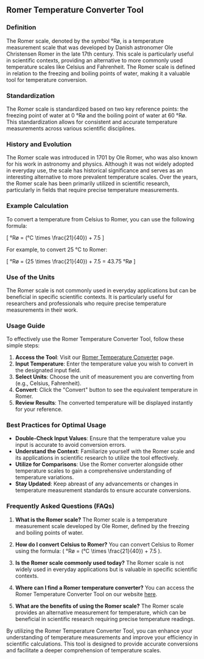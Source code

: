 ## Romer Temperature Converter Tool

### Definition
The Romer scale, denoted by the symbol °Rø, is a temperature measurement scale that was developed by Danish astronomer Ole Christensen Romer in the late 17th century. This scale is particularly useful in scientific contexts, providing an alternative to more commonly used temperature scales like Celsius and Fahrenheit. The Romer scale is defined in relation to the freezing and boiling points of water, making it a valuable tool for temperature conversion.

### Standardization
The Romer scale is standardized based on two key reference points: the freezing point of water at 0 °Rø and the boiling point of water at 60 °Rø. This standardization allows for consistent and accurate temperature measurements across various scientific disciplines.

### History and Evolution
The Romer scale was introduced in 1701 by Ole Romer, who was also known for his work in astronomy and physics. Although it was not widely adopted in everyday use, the scale has historical significance and serves as an interesting alternative to more prevalent temperature scales. Over the years, the Romer scale has been primarily utilized in scientific research, particularly in fields that require precise temperature measurements.

### Example Calculation
To convert a temperature from Celsius to Romer, you can use the following formula:

\[ °Rø = (°C \times \frac{21}{40}) + 7.5 \]

For example, to convert 25 °C to Romer:

\[ °Rø = (25 \times \frac{21}{40}) + 7.5 = 43.75 °Rø \]

### Use of the Units
The Romer scale is not commonly used in everyday applications but can be beneficial in specific scientific contexts. It is particularly useful for researchers and professionals who require precise temperature measurements in their work.

### Usage Guide
To effectively use the Romer Temperature Converter Tool, follow these simple steps:

1. **Access the Tool**: Visit our [Romer Temperature Converter](https://www.inayam.co/unit-converter/temperature) page.
2. **Input Temperature**: Enter the temperature value you wish to convert in the designated input field.
3. **Select Units**: Choose the unit of measurement you are converting from (e.g., Celsius, Fahrenheit).
4. **Convert**: Click the "Convert" button to see the equivalent temperature in Romer.
5. **Review Results**: The converted temperature will be displayed instantly for your reference.

### Best Practices for Optimal Usage
- **Double-Check Input Values**: Ensure that the temperature value you input is accurate to avoid conversion errors.
- **Understand the Context**: Familiarize yourself with the Romer scale and its applications in scientific research to utilize the tool effectively.
- **Utilize for Comparisons**: Use the Romer converter alongside other temperature scales to gain a comprehensive understanding of temperature variations.
- **Stay Updated**: Keep abreast of any advancements or changes in temperature measurement standards to ensure accurate conversions.

### Frequently Asked Questions (FAQs)

1. **What is the Romer scale?**
   The Romer scale is a temperature measurement scale developed by Ole Romer, defined by the freezing and boiling points of water.

2. **How do I convert Celsius to Romer?**
   You can convert Celsius to Romer using the formula: \( °Rø = (°C \times \frac{21}{40}) + 7.5 \).

3. **Is the Romer scale commonly used today?**
   The Romer scale is not widely used in everyday applications but is valuable in specific scientific contexts.

4. **Where can I find a Romer temperature converter?**
   You can access the Romer Temperature Converter Tool on our website [here](https://www.inayam.co/unit-converter/temperature).

5. **What are the benefits of using the Romer scale?**
   The Romer scale provides an alternative measurement for temperature, which can be beneficial in scientific research requiring precise temperature readings.

By utilizing the Romer Temperature Converter Tool, you can enhance your understanding of temperature measurements and improve your efficiency in scientific calculations. This tool is designed to provide accurate conversions and facilitate a deeper comprehension of temperature scales.